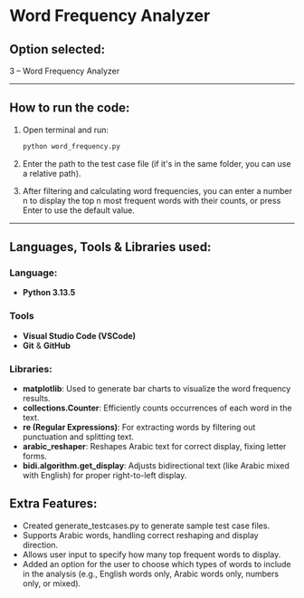 # Word Frequency Analyzer

## Option selected:
3 – Word Frequency Analyzer

---

## How to run the code:

1. Open terminal and run:  
   ```bash
   python word_frequency.py
    ```
2. Enter the path to the test case file (if it's in the same folder, you can use a relative path).

3. After filtering and calculating word frequencies, you can enter a number n to display the top n most frequent words with their counts, or press Enter to use the default value.

---

## Languages, Tools & Libraries used:
### Language: 
 - **Python 3.13.5**

### Tools
- **Visual Studio Code (VSCode)**
- **Git** & **GitHub**

### Libraries:

- **matplotlib**: Used to generate bar charts to visualize the word frequency results.
- **collections.Counter**: Efficiently counts occurrences of each word in the text.
- **re (Regular Expressions)**: For extracting words by filtering out punctuation and splitting text.
- **arabic_reshaper**: Reshapes Arabic text for correct display, fixing letter forms.
- **bidi.algorithm.get_display**: Adjusts bidirectional text (like Arabic mixed with English) for proper right-to-left display.

## Extra Features:
- Created generate_testcases.py to generate sample test case files.
- Supports Arabic words, handling correct reshaping and display direction.
- Allows user input to specify how many top frequent words to display.
- Added an option for the user to choose which types of words to include in the analysis 
  (e.g., English words only, Arabic words only, numbers only, or mixed).